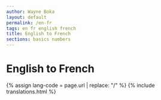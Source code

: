 ```yaml
---
author: Wayne Boka
layout: default
permalink: /en-fr
tags: en fr english french
title: English to French
sections: basics numbers
---
```


# English to French

{% assign lang-code = page.url | replace: "/" %}
{% include translations.html %}
